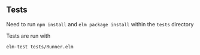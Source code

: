 ## Tests

Need to run `npm install` and `elm package install` within the `tests` directory

Tests are run with

```
elm-test tests/Runner.elm
```

